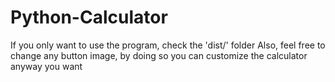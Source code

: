 # Python-Calculator
If you only want to use the program, check the 'dist/' folder
Also, feel free to change any button image, by doing so you can customize the calculator anyway you want
